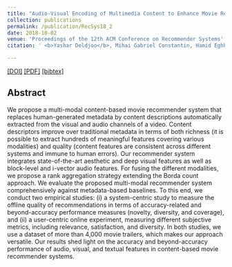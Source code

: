 ```yaml
---
title: "Audio-Visual Encoding of Multimedia Content to Enhance Movie RecommendationS"
collection: publications
permalink: /publication/RecSys18_2
date: 2018-10-02
venue: 'Proceedings of the 12th ACM Conference on Recommender Systems'
citation: ' <b>Yashar Deldjoo</b>, Mihai Gabriel Constantin, Hamid Eghbal-zadeh, Markus Schedl, Bogdan Ionescu, Paolo Cremonesi <i>Proceedings of 12th ACM Conference of Recommender Systems 2018 </i><b>(RecSys 2018)</b>.'

---
```


[[DOI]](https://dx.doi.org/10.1145/3240323.3240407) [[PDF]](http://yasdel.github.io/files/p455-deldjoo.pdf)  [[bibtex]](https://github.com/yasdel/yasdel.github.io/tree/master/_publications/RecSys18_2.bib)

## Abstract
We propose a multi-modal content-based movie recommender system that replaces human-generated metadata by content descriptions automatically extracted from the visual and audio channels of a video. Content descriptors improve over traditional metadata in terms of both richness (it is possible to extract hundreds of meaningful features covering various modalities) and quality (content features are consistent across different systems and immune to human errors). Our recommender system integrates state-of-the-art aesthetic and deep visual features as well as block-level and i-vector audio features. For fusing the different modalities, we propose a rank aggregation strategy extending the Borda count approach. We evaluate the proposed multi-modal recommender system comprehensively against metadata-based baselines. To this end, we conduct two empirical studies: (i) a system-centric study to measure the offline quality of recommendations in terms of accuracy-related and beyond-accuracy performance measures (novelty, diversity, and coverage), and (ii) a user-centric online experiment, measuring different subjective metrics, including relevance, satisfaction, and diversity. In both studies, we use a dataset of more than 4,000 movie trailers, which makes our approach versatile. Our results shed light on the accuracy and beyond-accuracy performance of audio, visual, and textual features in content-based movie recommender systems.
